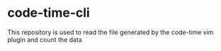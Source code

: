 # code-time-cli
This repository is used to read the file generated by the code-time vim plugin and count the data
